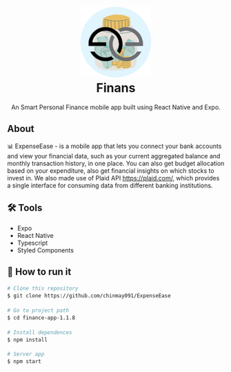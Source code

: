 <h1 align="center">
  <div><img height="164" src="src/assets/adaptive-icon2.png"></img><div>
  Finans
</h1>

<p align="center">An Smart Personal Finance mobile app built using React Native and Expo.</p>

## About

📊 ExpenseEase - is a mobile app that lets you connect your bank accounts and view your financial data, such as your current aggregated balance and monthly transaction history, in one place. You can also get budget allocation based on your expenditure, also get financial insights on which stocks to invest in. We also made use of Plaid API https://plaid.com/, which provides a single interface for consuming data from different banking institutions.

## 🛠 Tools

- Expo
- React Native
- Typescript
- Styled Components

## 🚀 How to run it

```bash
# Clone this repository
$ git clone https://github.com/chinmay091/ExpenseEase

# Go to project path
$ cd finance-app-1.1.8

# Install dependences
$ npm install

# Server app
$ npm start
```
